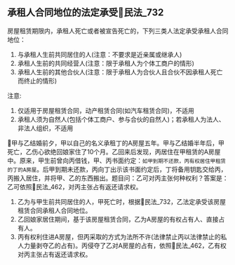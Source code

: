 

## 承租人合同地位的法定承受🚪民法_732

房屋租赁期限内，承租人死亡或者被宣告死亡的，下列三类人法定承受承租人合同地位：

1. 与承租人生前共同居住的人(注意：不要求是近亲属或继承人)
2. 承租人生前的共同经营人(注意：限于承租人为个体工商户的情形)
3. 承租人生前的其他合伙人(注意：限于承租人为合伙人且合伙不因承租人死亡而终止的情形)

注意:
1. 仅适用于房屋租赁合同，动产租赁合同(如汽车租赁合同)，不适用
2. 承租人须为自然人(包括个体工商户、参与合伙的自然人)；若承租人为法人、非法人组织，不适用

🍐甲与乙结婚前夕，甲以自己的名义承租丁的A房屋五年。甲与乙结婚半年后，甲死亡，乙伤心欲绝回娘家住了10个月。乙回来后发现，丙居住在甲租赁的A房屋中。原来，甲生前曾向丙借钱，甲、丙书面约定：`如甲到期不还款，丙有权居住甲租赁的丁的A房屋`。后甲到期未还款，丙向丁出示该书面约定后，丁将备用钥匙交给丙，丙搬入居住，并将甲、乙的东西搬出。题目问：乙可对丙主张何种权利？答案是：乙可依照🚪民法_462，对丙主张占有返还请求权。
1. 乙为与甲生前共同居住的人，甲死亡时，根据🚪民法_732，乙法定承受该房屋租赁合同承租人合同地位。
2. 乙回娘家居住期间，基于该房屋租赁合同，乙为A房屋的有权占有人、直接占有人。
3. 丙有权利住进A房屋，但丙采取的方式为法所不许(法律禁止丙以法律禁止的私人力量剥夺乙的占有)。丙侵夺了乙对A房屋的占有，依照🚪民法_462，乙有权对丙主张占有返还请求权。